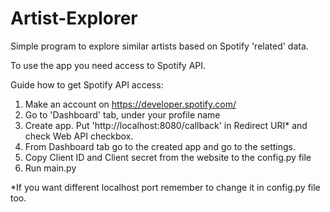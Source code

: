 # Artist-Explorer
Simple program to explore similar artists based on Spotify 'related' data.

To use the app you need access to Spotify API.

Guide how to get Spotify API access:

1. Make an account on https://developer.spotify.com/
2. Go to 'Dashboard' tab, under your profile name 
3. Create app. Put 'http://localhost:8080/callback' in Redirect URI* and check Web API checkbox.
4. From Dashboard tab go to the created app and go to the settings.
5. Copy Client ID and Client secret from the website to the config.py file
6. Run main.py

*If you want different localhost port remember to change it in config.py file too.